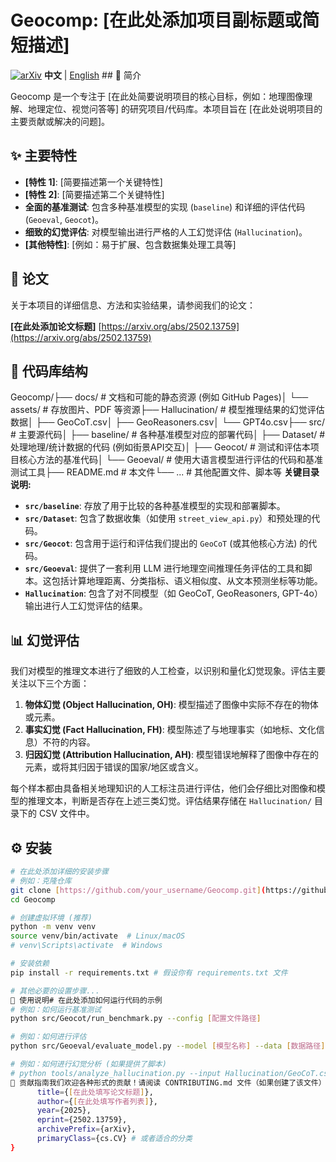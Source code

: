 # Geocomp: [在此处添加项目副标题或简短描述]

[![arXiv](https://img.shields.io/badge/arXiv-2502.13759-b31b1b.svg)](https://arxiv.org/abs/2502.13759)
**中文** | [English](README.md) ## 📝 简介

Geocomp 是一个专注于 [在此处简要说明项目的核心目标，例如：地理图像理解、地理定位、视觉问答等] 的研究项目/代码库。本项目旨在 [在此处说明项目的主要贡献或解决的问题]。

## ✨ 主要特性

* **[特性 1]**: [简要描述第一个关键特性]
* **[特性 2]**: [简要描述第二个关键特性]
* **全面的基准测试**: 包含多种基准模型的实现 (`baseline`) 和详细的评估代码 (`Geoeval`, `Geocot`)。
* **细致的幻觉评估**: 对模型输出进行严格的人工幻觉评估 (`Hallucination`)。
* **[其他特性]**: [例如：易于扩展、包含数据集处理工具等]

## 📄 论文

关于本项目的详细信息、方法和实验结果，请参阅我们的论文：

**[在此处添加论文标题]**
[https://arxiv.org/abs/2502.13759](https://arxiv.org/abs/2502.13759)

## 📁 代码库结构

Geocomp/├── docs/                  # 文档和可能的静态资源 (例如 GitHub Pages)│   └── assets/            # 存放图片、PDF 等资源├── Hallucination/         # 模型推理结果的幻觉评估数据│   ├── GeoCoT.csv│   ├── GeoReasoners.csv│   └── GPT4o.csv├── src/                   # 主要源代码│   ├── baseline/          # 各种基准模型对应的部署代码│   ├── Dataset/           # 处理地理/统计数据的代码 (例如街景API交互)│   ├── Geocot/            # 测试和评估本项目核心方法的基准代码│   └── Geoeval/           # 使用大语言模型进行评估的代码和基准测试工具├── README.md              # 本文件└── ...                    # 其他配置文件、脚本等
**关键目录说明:**

* **`src/baseline`**: 存放了用于比较的各种基准模型的实现和部署脚本。
* **`src/Dataset`**: 包含了数据收集（如使用 `street_view_api.py`）和预处理的代码。
* **`src/Geocot`**: 包含用于运行和评估我们提出的 `GeoCoT` (或其他核心方法) 的代码。
* **`src/Geoeval`**: 提供了一套利用 LLM 进行地理空间推理任务评估的工具和脚本。这包括计算地理距离、分类指标、语义相似度、从文本预测坐标等功能。
* **`Hallucination`**: 包含了对不同模型（如 GeoCoT, GeoReasoners, GPT-4o）输出进行人工幻觉评估的结果。

## 📊 幻觉评估

我们对模型的推理文本进行了细致的人工检查，以识别和量化幻觉现象。评估主要关注以下三个方面：

1.  **物体幻觉 (Object Hallucination, OH)**: 模型描述了图像中实际不存在的物体或元素。
2.  **事实幻觉 (Fact Hallucination, FH)**: 模型陈述了与地理事实（如地标、文化信息）不符的内容。
3.  **归因幻觉 (Attribution Hallucination, AH)**: 模型错误地解释了图像中存在的元素，或将其归因于错误的国家/地区或含义。

每个样本都由具备相关地理知识的人工标注员进行评估，他们会仔细比对图像和模型的推理文本，判断是否存在上述三类幻觉。评估结果存储在 `Hallucination/` 目录下的 CSV 文件中。

## ⚙️ 安装

```bash
# 在此处添加详细的安装步骤
# 例如：克隆仓库
git clone [https://github.com/your_username/Geocomp.git](https://github.com/your_username/Geocomp.git)
cd Geocomp

# 创建虚拟环境 (推荐)
python -m venv venv
source venv/bin/activate  # Linux/macOS
# venv\Scripts\activate  # Windows

# 安装依赖
pip install -r requirements.txt # 假设你有 requirements.txt 文件

# 其他必要的设置步骤...
🚀 使用说明# 在此处添加如何运行代码的示例
# 例如：如何运行基准测试
python src/Geocot/run_benchmark.py --config [配置文件路径]

# 例如：如何进行评估
python src/Geoeval/evaluate_model.py --model [模型名称] --data [数据路径]

# 例如：如何进行幻觉分析 (如果提供了脚本)
# python tools/analyze_hallucination.py --input Hallucination/GeoCoT.csv
🤝 贡献指南我们欢迎各种形式的贡献！请阅读 CONTRIBUTING.md 文件（如果创建了该文件）了解详细信息。📄 许可证本项目采用 [在此处填写许可证名称，例如：MIT] 许可证。详情请见 LICENSE 文件（如果创建了该文件）。📧 联系方式与引用如果您对本项目有任何疑问，或者在您的研究中使用了本项目，请联系 [你的邮箱地址] 或通过 GitHub Issues 提出。如果本项目对您的研究有所帮助，请考虑引用我们的论文：@misc{your_citation_key_2025,
      title={[在此处填写论文标题]},
      author={[在此处填写作者列表]},
      year={2025},
      eprint={2502.13759},
      archivePrefix={arXiv},
      primaryClass={cs.CV} # 或者适合的分类
}
